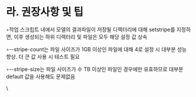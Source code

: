# 라. 권장사항 및 팁

◦작업 스크립트 내에서 모델의 결과파일이 저장될 디렉터리에 대해 setstripe를 지정하면, 이후 생성되는 하위 디렉터리 및 파일은 모두 해당 설정 값 상속

◦--stripe-count는 파일 사이즈가 1GB 이상인 파일에 대해 4로 설정 시 대부분 성능 향상. 더 큰 값 사용 시 테스트 필요

◦--stripe-size는 파일 사이즈가 수 TB 이상인 파일인 경우에만 유효하므로 대부분 default 값을 사용해도 문제없음

&#x20;\
